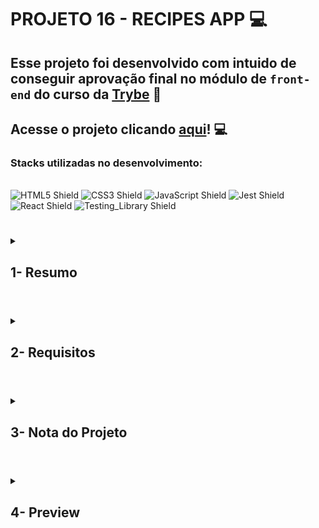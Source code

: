 # PROJETO 16 - RECIPES APP :computer:

## Esse projeto foi desenvolvido com intuido de conseguir aprovação final no módulo de `front-end` do curso da [Trybe](https://www.betrybe.com/) :green_heart:

## Acesse o projeto clicando [aqui](https://jonnoliveira.github.io/trybe-project-16-recipes-app/)! :computer:
 
### Stacks utilizadas no desenvolvimento:
<div style="display: inline_block"><br>
  <img src="https://img.shields.io/badge/HTML5-E34F26?style=for-the-badge&logo=html5&logoColor=white" alt="HTML5 Shield" />
  <img src="https://img.shields.io/badge/CSS3-1572B6?style=for-the-badge&logo=css3&logoColor=white" alt="CSS3 Shield" />
  <img src="https://img.shields.io/badge/JavaScript-323330?style=for-the-badge&logo=javascript&logoColor=F7DF1E" alt="JavaScript Shield" />
   <img src="https://img.shields.io/badge/Jest-C21325?style=for-the-badge&logo=jest&logoColor=white" alt="Jest Shield" />
   <img src="https://img.shields.io/badge/React-20232A?style=for-the-badge&logo=react&logoColor=61DAFB" alt="React Shield" />
   <img src="https://img.shields.io/badge/React_Testing_Library-E33332?style=for-the-badge&logo=TestingLibrary&logoColor=white" alt="Testing_Library Shield" />
</span>
</div>
 
 #
<details>
 
<summary>
  
## 1- Resumo
  
</summary>

O projeto Recipes app foi desenvolvido em grupo e tinha como objetivo criar um web app de receitas com prioridade para versão mobile. Nesse app o usuário poderia buscar o alimento ou bebida ao clicar no botão de pesquisa ou filtrar com os botões específicos de acordo com sua vontade. Além disso é possível favoritar, compartilhar o link facilmente e acompanhar a preparação de cada receita.

Para alcançar esses objetivos utilizamos React, Context API, Hooks e chamadas a API para dinamismo e funções da aplicação. Já com RTL/Jest pudemos testar e garantir a boa funcionalidade do app. A estruturação e diversificação do trabalho foi coordenada através da metodologia ágil Kanban. Veja mais abaixo!
  
</details>

#

<details>
 
<summary>
 
## 2- Requisitos

</summary>

* I. Desenvolva os testes unitários de maneira que a cobertura seja de, no mínimo, 90%

* II. Crie todos os elementos que devem respeitar os atributos descritos no protótipo para a tela de login

* III. Desenvolva a tela de maneira que a pessoa consiga escrever seu email no input de email e sua senha no input de senha

* IV. Desenvolva a tela de maneira que o formulário só seja válido após um email válido e uma senha de mais de 6 caracteres serem preenchidos

* V. Após a submissão do formulário, salve no localStorage o e-mail da pessoa usuária na chave `user`

* VI. Redirecione a pessoa usuária para a tela principal de receitas de comidas após a submissão e validação com sucesso do login

* VII. Implemente o header de acordo com a necessidade de cada tela
 
* VIII. Redirecione a pessoa usuária para a tela de perfil ao clicar no botão de perfil

* IX. Desenvolva o botão de busca que, ao ser clicado, a barra de busca deve aparecer. O mesmo serve para escondê-la

* X. Implemente os elementos da barra de busca respeitando os atributos descritos no protótipo

* XI. Implemente 3 radio buttons na barra de busca: Ingredient, Name e First letter
 
* XII. Busque na API de comidas caso a pessoa esteja na página de comidas, e na API de bebidas caso esteja na de bebidas

* XIII. Redirecione para a tela de detalhes da receita caso apenas uma receita seja encontrada, com o ID da mesma na URL

* XIV. Caso a busca retorne mais de uma receita, renderize as 12 primeiras encontradas, exibindo a imagem e o nome de cada uma

* XV. Exiba um `alert` caso nenhuma receita seja encontrada

* XVI. Implemente o menu inferior posicionando-o de forma fixa e contendo 2 ícones: um para comidas e outro para bebidas
 
* XVII. Exiba o menu inferior apenas nas telas indicadas pelo protótipo

* XVIII. Redirecione a pessoa usuária para a tela correta ao clicar em cada ícone no menu inferior

* XIV. Carregue as 12 primeiras receitas de comidas ou bebidas, uma em cada card

* XX. Implemente os botões de categoria para serem utilizados como filtro
 
* XXI. Implemente o filtro das receitas por meio da API ao clicar no filtro de categoria
 
* XXII.  Implemente o filtro como um toggle, o qual se for selecionado novamente, o app deve retornar as receitas sem nenhum filtro

* XXIII. Redirecione a pessoa usuária ao clicar no card para a tela de detalhes, que deve mudar a rota e conter o id da receita na URL

* XXIV. Realize uma request para a API passando o `id` da receita que deve estar disponível nos parâmetros da URL
 
* XXV. Desenvolva a tela de modo que contenha uma imagem da receita, o título, a categoria em caso de comidas e se é ou não alcoólico em caso de bebidas, uma lista de ingredientes seguidos pelas quantidades, instruções, um vídeo do youtube incorporado e recomendações

* XXVI. Implemente as recomendações. Para receitas de comida, a recomendação deverá ser bebida, já para as receitas de bebida a recomendação deverá ser comida

* XXVII. Implemente os 6 cards de recomendação, mostrando apenas 2. O scroll é horizontal, similar a um `carousel`

* XXVIII. Desenvolva um botão de nome "Start Recipe" que deve ficar fixo na parte de baixo da tela o tempo todo
 
* XXIX. Implemente a solução de forma que, caso a receita já tenha sido feita, o botão "Start Recipe" desapareça

* XXX. Implemente a solução de modo que, caso a receita tenha sido iniciada mas não finalizada, o texto do botão deve ser "Continue Recipe"

* XXXI. Redirecione a pessoa usuária caso o botão "Start Recipe" seja clicado, a rota deve mudar para a tela de receita em progresso

* XXXII. Implemente um botão de compartilhar e um de favoritar a receita
 
* XXXIII. Implemente a solução de forma que, ao clicar no botão de compartilhar, o link da receita dentro do app deve ser copiado para o clipboard e uma mensagem avisando que o link foi copiado deve aparecer

* XXXIV. Salve as receitas favoritas no `localStorage` na chave `favoriteRecipes`

* XXXV. Implemente o ícone do coração (favorito) de modo que: deve vir preenchido caso a receita esteja favoritada e "despreenchido" caso contrário

* XXXVI. Implemente a lógica no botão de favoritar. Caso seja clicado, o ícone do coração deve mudar seu estado atual, caso esteja preenchido deve mudar para "despreenchido" e vice-versa

* XXXVII. Desenvolva a tela de modo que contenha uma imagem da receita, o título, a categoria em caso de comidas e se é ou não alcoólico em caso de bebidas, uma lista de ingredientes com suas respectivas quantidades e instruções
 
* XXXVIII. Desenvolva um checkbox para cada item da lista de ingredientes

* XXXIX. Implemente uma lógica que ao clicar no checkbox de um ingrediente, o nome dele deve ser "riscado" da lista

* XL. Salve o estado do progresso, que deve ser mantido caso a pessoa atualize a página ou volte para a mesma receita

* XLI. Desenvolva a lógica de favoritar e compartilhar. A lógica da tela de detalhes de uma receita se aplica aqui
 
* XLII. Implemente a solução de modo que o botão de finalizar receita ("Finish Recipe") só pode estar habilitado quando todos os ingredientes estiverem _"checkados"_ (marcados)

* XLIII. Redirecione a pessoa usuária após clicar no botão de finalizar receita ("Finish Recipe"), para a página de receitas feitas, cuja rota deve ser `/done-recipes`

* XLIV. Implemente os elementos da tela de receitas feitas respeitando os atributos descritos no protótipo

* XLV. Desenvolva a tela de modo que, caso a receita do card seja uma comida, ela deve possuir: a foto da receita, nome, categoria, nacionalidade, a data em que a pessoa fez a receita, as 2 primeiras tags retornadas pela API e um botão de compartilhar

* XLVI. Desenvolva a tela de maneira que, caso a receita do card seja uma bebida, ela deve possuir: a foto da receita, o nome, se é alcoólica, a data em que a pessoa fez a receita e um botão de compartilhar
 
* XLVII. Desenvolva a solução de modo que o botão de compartilhar deve copiar a URL da tela de detalhes da receita para o clipboard

* XLVIII. Implemente 2 botões que filtram as receitas por comida ou bebida e um terceiro que remove todos os filtros

* XLIX. Redirecione para a tela de detalhes da receita caso seja clicado na foto ou no nome da receita

* L. Implemente os elementos da tela de receitas favoritas (cumulativo com os atributos em comum com a tela de receitas feitas), respeitando os atributos descritos no protótipo
 
* LI. Desenvolva a tela de modo que, caso a receita do card seja uma comida, ela deve possuir: a foto da receita, nome, categoria, nacionalidade, um botão de compartilhar e um de "desfavoritar"
 
* LII. Desenvolva a tela de modo que, caso a receita do card seja uma bebida, ela deve possuir: a foto da receita, nome, se é alcoólica ou não, um botão de compartilhar e um de "desfavoritar"

* LIII. Desenvolva a solução de modo que o botão de compartilhar deve copiar a URL da tela de detalhes da receita para o clipboard

* LIV. Desenvolva a solução de modo que o botão de "desfavoritar" deve remover a receita da lista de receitas favoritas do `localStorage` e da tela

* LV. Implemente 2 botões que filtram as receitas por comida ou bebida e um terceiro que remove todos os filtros

* LVI. Redirecione a pessoa usuária ao clicar na foto ou no nome da receita, a rota deve mudar para a tela de detalhes daquela receita
 
* LVII. Implemente os elementos da tela de perfil respeitando os atributos descritos no protótipo

* LVIII. Implemente a solução de maneira que o e-mail da pessoa usuária deve estar visível

* LIX. Implemente 3 botões: um de nome "Done Recipes", um de nome "Favorite Recipes" e um de nome "Logout"

* LX. Redirecione a pessoa usuária que, ao clicar no botão de "Done Recipes", a rota deve mudar para a tela de receitas feitas
 
* LXI. Redirecione a pessoa usuária que, ao clicar no botão de "Favorite Recipes", a rota deve mudar para a tela de receitas favoritas

* LXII. Redirecione a pessoa usuária que ao clicar no botão de "Logout", o `localStorage` deve ser limpo e a rota deve mudar para a tela de login

</details>

# 

<details>
 
<summary>

## 3- Nota do Projeto
 
</summary>

## 98,39% :heavy_check_mark:

![Project-Recipes-App-Grade](https://github.com/jonnoliveira/trybe-project-16-recipes-app/blob/main/images/recipes-app-grade.png)

</details> 
 
# 

<details>
 
<summary>

## 4- Preview

</summary>

## Mobile version: 
 
![Project-Recipes-App-Preview-1](https://github.com/jonnoliveira/trybe-project-16-recipes-app/blob/main/images/recipes-app-preview-mobile-1.png)
![Project-Recipes-App-Preview-3](https://github.com/jonnoliveira/trybe-project-16-recipes-app/blob/main/images/recipes-app-preview-mobile-3.png)
![Project-Recipes-App-Preview-2](https://github.com/jonnoliveira/trybe-project-16-recipes-app/blob/main/images/recipes-app-preview-mobile-2.png)
![Project-Recipes-App-Preview-4](https://github.com/jonnoliveira/trybe-project-16-recipes-app/blob/main/images/recipes-app-preview-mobile-4.png)
![Project-Recipes-App-Preview-5](https://github.com/jonnoliveira/trybe-project-16-recipes-app/blob/main/images/recipes-app-preview-mobile-5.png)
  
</details>
